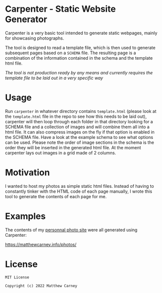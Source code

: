 # Carpenter - Static Website Generator

Carpenter is a very basic tool intended to generate static webpages, mainly for showcasing photographs. 

The tool is designed to read a template file, which is then used to generate subsequent pages based on a `SCHEMA` file. The resulting page is a combination of the information contained in the schema and the template html file.

*The tool is not production ready by any means and currently requires the template file to be laid out in a very specific way*

# Usage

Run `carpenter` in whatever directory contains `template.html` (please look at the `template.html` file in the repo to see how this needs to be laid out), carpenter will then loop through each folder in that directory looking for a SCHEMA file and a collection of images and will combine them all into a html file. It can also compress images on the fly if that option is enabled in the SCHEMA file. Have a look at the example schema to see what options can be used. Please note the order of image sections in the schema is the order they will be inserted in the generated html file. At the moment carpenter lays out images in a grid made of 2 columns.
# Motivation

I wanted to host my photos as simple static html files. Instead of having to constantly tinker with the HTML code of each page manually, I wrote this tool to generate the contents of each page for me.

# Examples

The contents of my [personnal photo site](https://matthewcarney.info/photos/feb-2021/) were all generated using Carpenter:

https://matthewcarney.info/photos/

# License 

```
MIT License

Copyright (c) 2022 Matthew Carney

```
